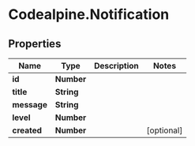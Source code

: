 # Codealpine.Notification

## Properties

Name | Type | Description | Notes
------------ | ------------- | ------------- | -------------
**id** | **Number** |  | 
**title** | **String** |  | 
**message** | **String** |  | 
**level** | **Number** |  | 
**created** | **Number** |  | [optional] 


